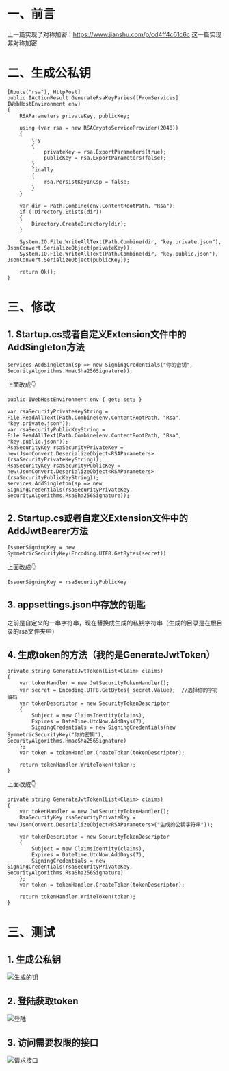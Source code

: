 # 一、前言
上一篇实现了对称加密：https://www.jianshu.com/p/cd4ff4c61c6c
这一篇实现非对称加密

# 二、生成公私钥
```
[Route("rsa"), HttpPost]
public IActionResult GenerateRsaKeyParies([FromServices] IWebHostEnvironment env)
{
    RSAParameters privateKey, publicKey;
    
    using (var rsa = new RSACryptoServiceProvider(2048))
    {
        try
        {
            privateKey = rsa.ExportParameters(true);
            publicKey = rsa.ExportParameters(false);
        }
        finally
        {
            rsa.PersistKeyInCsp = false;
        }
    }

    var dir = Path.Combine(env.ContentRootPath, "Rsa");
    if (!Directory.Exists(dir))
    {
        Directory.CreateDirectory(dir);
    }

    System.IO.File.WriteAllText(Path.Combine(dir, "key.private.json"), JsonConvert.SerializeObject(privateKey));
    System.IO.File.WriteAllText(Path.Combine(dir, "key.public.json"), JsonConvert.SerializeObject(publicKey));

    return Ok();
}
```

# 三、修改
## 1. Startup.cs或者自定义Extension文件中的AddSingleton方法

```
services.AddSingleton(sp => new SigningCredentials("你的密钥", SecurityAlgorithms.HmacSha256Signature));
```
上面改成👇
```
public IWebHostEnvironment env { get; set; }

var rsaSecurityPrivateKeyString = File.ReadAllText(Path.Combine(env.ContentRootPath, "Rsa", "key.private.json"));
var rsaSecurityPublicKeyString = File.ReadAllText(Path.Combine(env.ContentRootPath, "Rsa", "key.public.json"));
RsaSecurityKey rsaSecurityPrivateKey = new(JsonConvert.DeserializeObject<RSAParameters>(rsaSecurityPrivateKeyString));
RsaSecurityKey rsaSecurityPublicKey = new(JsonConvert.DeserializeObject<RSAParameters>(rsaSecurityPublicKeyString));
services.AddSingleton(sp => new SigningCredentials(rsaSecurityPrivateKey, SecurityAlgorithms.RsaSha256Signature));
```
## 2. Startup.cs或者自定义Extension文件中的AddJwtBearer方法
```
IssuerSigningKey = new SymmetricSecurityKey(Encoding.UTF8.GetBytes(secret))
```
上面改成👇
```
IssuerSigningKey = rsaSecurityPublicKey
```
## 3. appsettings.json中存放的钥匙
之前是自定义的一串字符串，现在替换成生成的私钥字符串（生成的目录是在根目录的rsa文件夹中）

## 4. 生成token的方法（我的是GenerateJwtToken）
```
private string GenerateJwtToken(List<Claim> claims)
{
    var tokenHandler = new JwtSecurityTokenHandler();
    var secret = Encoding.UTF8.GetBytes(_secret.Value);  //选择你的字符编码
    var tokenDescriptor = new SecurityTokenDescriptor
    {
        Subject = new ClaimsIdentity(claims),
        Expires = DateTime.UtcNow.AddDays(7),
        SigningCredentials = new SigningCredentials(new SymmetricSecurityKey("你的密钥"), SecurityAlgorithms.HmacSha256Signature)
    };
    var token = tokenHandler.CreateToken(tokenDescriptor);
    
    return tokenHandler.WriteToken(token);
}
```
上面改成👇
```
private string GenerateJwtToken(List<Claim> claims)
{
    var tokenHandler = new JwtSecurityTokenHandler();
    RsaSecurityKey rsaSecurityPrivateKey = new(JsonConvert.DeserializeObject<RSAParameters>("生成的公钥字符串"));
    
    var tokenDescriptor = new SecurityTokenDescriptor
    {
        Subject = new ClaimsIdentity(claims),
        Expires = DateTime.UtcNow.AddDays(7),
        SigningCredentials = new SigningCredentials(rsaSecurityPrivateKey, SecurityAlgorithms.RsaSha256Signature)
    };
    var token = tokenHandler.CreateToken(tokenDescriptor);
    
    return tokenHandler.WriteToken(token);
}
```

# 三、测试
## 1. 生成公私钥
![生成的钥](https://upload-images.jianshu.io/upload_images/20387877-b9600d2739fcc216.png?imageMogr2/auto-orient/strip%7CimageView2/2/w/1240)

## 2. 登陆获取token
![登陆](https://upload-images.jianshu.io/upload_images/20387877-acac33b3429c745f.png?imageMogr2/auto-orient/strip%7CimageView2/2/w/1240)

## 3. 访问需要权限的接口
![请求接口](https://upload-images.jianshu.io/upload_images/20387877-e04bf02aabf256d7.png?imageMogr2/auto-orient/strip%7CimageView2/2/w/1240)
